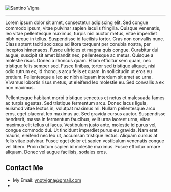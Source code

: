 ![Santino Vigna](https://github.com/user-attachments/assets/8d559331-7586-443a-9c5c-abf2ce69429f)

---
Lorem ipsum dolor sit amet, consectetur adipiscing elit. Sed congue commodo ipsum, vitae pulvinar sapien iaculis fringilla. Quisque venenatis, leo vitae pellentesque maximus, turpis nisl auctor metus, vitae imperdiet nibh neque in tellus. Suspendisse id facilisis tortor. Cras non convallis nunc. Class aptent taciti sociosqu ad litora torquent per conubia nostra, per inceptos himenaeos. Fusce ultricies et magna quis congue. Curabitur dui augue, suscipit sit amet blandit nec, pellentesque ac metus. Quisque a molestie risus. Donec a rhoncus quam. Etiam efficitur sem quam, nec tristique felis semper sed. Fusce finibus, tortor sed tristique aliquet, nisi odio rutrum ex, id rhoncus arcu felis et quam. In sollicitudin ut eros eu pretium. Pellentesque a leo ac nibh aliquam interdum sit amet ac urna. Vivamus lobortis risus metus, ut eleifend leo molestie eu. Sed convallis a ex non maximus.

Pellentesque habitant morbi tristique senectus et netus et malesuada fames ac turpis egestas. Sed tristique fermentum arcu. Donec lacus ligula, euismod vitae lectus in, volutpat maximus mi. Nullam pellentesque arcu eros, eget placerat leo maximus ac. Sed gravida cursus auctor. Suspendisse hendrerit, massa in fermentum faucibus, velit urna laoreet urna, vitae maximus elit tellus ut lacus. Vestibulum justo ante, molestie id purus vel, congue commodo dui. Ut tincidunt imperdiet purus eu gravida. Nam erat mauris, eleifend nec leo ut, accumsan tristique lectus. Aliquam cursus at felis vitae pulvinar. Fusce eget dolor et sapien vestibulum venenatis congue vel libero. Proin dictum sapien id molestie maximus. Fusce efficitur ornare aliquam. Donec vel augue facilisis, sodales eros.

## Contact Me

* My Email: ynotvigna@gmail.com
* 

